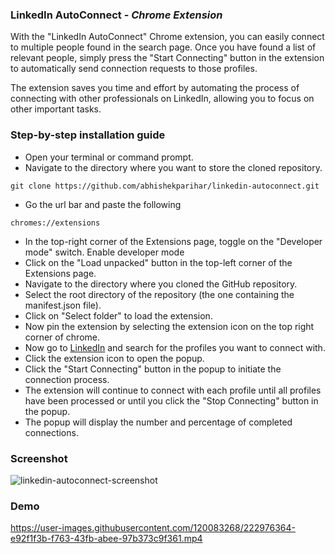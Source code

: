 ### LinkedIn AutoConnect - *Chrome Extension*

With the "LinkedIn AutoConnect" Chrome extension, you can easily connect to multiple people found in the search page. Once you have found a list of relevant people, simply press the "Start Connecting" button in the extension to automatically send connection requests to those profiles.

The extension saves you time and effort by automating the process of connecting with other professionals on LinkedIn, allowing you to focus on other important tasks.

### Step-by-step installation guide

- Open your terminal or command prompt.
- Navigate to the directory where you want to store the cloned repository.

```
git clone https://github.com/abhishekparihar/linkedin-autoconnect.git
```
- Go the url bar and paste the following

```
chromes://extensions
```
- In the top-right corner of the Extensions page, toggle on the "Developer mode" switch. Enable developer mode
- Click on the "Load unpacked" button in the top-left corner of the Extensions page.
- Navigate to the directory where you cloned the GitHub repository.
- Select the root directory of the repository (the one containing the manifest.json file).
- Click on "Select folder" to load the extension.
- Now pin the extension by selecting the extension icon on the top right corner of chrome.
- Now go to [LinkedIn](https://www.linkedin.com/search/results/people/) and search for the profiles you want to connect with.
- Click the extension icon to open the popup.
- Click the "Start Connecting" button in the popup to initiate the connection process.
- The extension will continue to connect with each profile until all profiles have been processed or until you click the "Stop Connecting" button in the popup.
- The popup will display the number and percentage of completed connections.

### Screenshot

![linkedin-autoconnect-screenshot](https://user-images.githubusercontent.com/120083268/222976235-32942fa9-beba-4fec-8328-69fad7153f0b.PNG)

### Demo

https://user-images.githubusercontent.com/120083268/222976364-e92f1f3b-f763-43fb-abee-97b373c9f361.mp4



